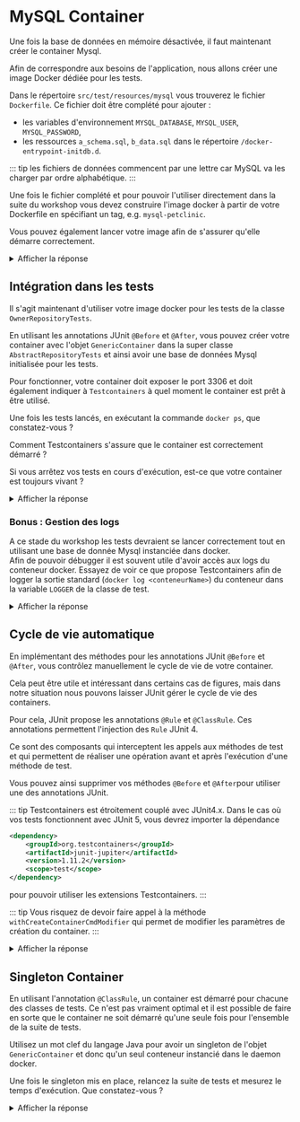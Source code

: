 # MySQL Container

Une fois la base de données en mémoire désactivée, il faut maintenant créer le container Mysql.

Afin de correspondre aux besoins de l'application, nous allons créer une image Docker dédiée pour les tests.

Dans le répertoire `src/test/resources/mysql` vous trouverez le fichier `Dockerfile`. Ce fichier doit être complété pour ajouter :
 - les variables d'environnement `MYSQL_DATABASE`, `MYSQL_USER`, `MYSQL_PASSWORD`,
 - les ressources `a_schema.sql`, `b_data.sql` dans le répertoire `/docker-entrypoint-initdb.d`.

::: tip
les fichiers de données commencent par une lettre car MySQL va les charger par ordre alphabétique.
:::

Une fois le fichier complété et pour pouvoir l'utiliser directement dans la suite du workshop vous devez construire l'image docker 
à partir de votre Dockerfile en spécifiant un tag, e.g. `mysql-petclinic`.

Vous pouvez également lancer votre image afin de s'assurer qu'elle démarre correctement.

<details>
<summary>Afficher la réponse</summary>

```properties
FROM mysql:5.7.8

ENV MYSQL_ROOT_PASSWORD root_password
ENV MYSQL_DATABASE petclinic
ENV MYSQL_USER petclinic
ENV MYSQL_PASSWORD petclinic

ADD a_schema.sql /docker-entrypoint-initdb.d
ADD b_data.sql /docker-entrypoint-initdb.d
```

```bash
docker build -t mysql-petclinic:latest .

docker run -p 3306:3306 mysql-petclinic
```
</details>

## Intégration dans les tests

Il s'agit maintenant d'utiliser votre image docker pour les tests de la classe `OwnerRepositoryTests`. 

En utilisant les annotations JUnit `@Before` et `@After`, vous pouvez créer votre container avec l'objet `GenericContainer` dans la super classe `AbstractRepositoryTests`
et ainsi avoir une base de données Mysql initialisée pour les tests.

Pour fonctionner, votre container doit exposer le port 3306 et doit également indiquer à `Testcontainers` à quel moment le container est prêt à être utilisé.


Une fois les tests lancés, en exécutant la commande `docker ps`, que constatez-vous ?

Comment Testcontainers s'assure que le container est correctement démarré ?

Si vous arrêtez vos tests en cours d'exécution, est-ce que votre container est toujours vivant ?
 
<details>
<summary>Afficher la réponse</summary>
 
```java
private GenericContainer genericContainer;

@Before
public void setUp() {
    genericContainer = new GenericContainer("mysql-petclinic");
    genericContainer.setExposedPorts(Lists.newArrayList(3306));
    genericContainer.setPortBindings(Lists.newArrayList("3306:3306"));
    genericContainer.waitingFor(Wait.forListeningPort());

    genericContainer.start();
}

@After
public void tearDown() throws Exception {
    if(genericContainer != null) {
        genericContainer.stop();
    }
}
``` 
</details>


### Bonus : Gestion des logs

A ce stade du workshop les tests devraient se lancer correctement tout en utilisant une base de donnée Mysql instanciée dans docker.  
Afin de pouvoir débugger il est souvent utile d'avoir accès aux logs du conteneur docker. Essayez de voir ce que propose Testcontainers
afin de logger la sortie standard (`docker log <conteneurName>`) du conteneur dans la variable `LOGGER` de la classe de test.

<details>
<summary>Afficher la réponse</summary>

```java
// print container log to LOGGER
genericContainer.withLogConsumer(outputFrame ->
    LOGGER.debug(((OutputFrame)outputFrame).getUtf8String())
);
```
</details>

## Cycle de vie automatique

En implémentant des méthodes pour les annotations JUnit `@Before` et `@After`, vous contrôlez manuellement le cycle de vie de votre container.

Cela peut être utile et intéressant dans certains cas de figures, mais dans notre situation nous pouvons laisser JUnit gérer le cycle de vie des containers.

Pour cela, JUnit propose les annotations `@Rule` et `@ClassRule`. Ces annotations permettent l'injection des `Rule` JUnit 4.

Ce sont des composants qui interceptent les appels aux méthodes de test et qui permettent de réaliser une opération avant et après l'exécution d'une méthode de test.

Vous pouvez ainsi supprimer vos méthodes `@Before` et `@After`pour utiliser une des annotations JUnit.

::: tip
Testcontainers est étroitement couplé avec JUnit4.x. Dans le cas où vos tests fonctionnent avec JUnit 5, vous devrez importer la dépendance

```xml
<dependency>
    <groupId>org.testcontainers</groupId>
    <artifactId>junit-jupiter</artifactId>
    <version>1.11.2</version>
    <scope>test</scope>
</dependency>
```

pour pouvoir utiliser les extensions Testcontainers.
:::

::: tip
Vous risquez de devoir faire appel à la méthode `withCreateContainerCmdModifier` qui permet de modifier les paramètres de création du container.
:::

<details>
<summary>Afficher la réponse</summary>

```java
@Rule
public GenericContainer genericContainer = new GenericContainer("mysql-petclinic")
    .withExposedPorts(3306)
    .waitingFor(Wait.forListeningPort())
    .withCreateContainerCmdModifier(
        new Consumer<CreateContainerCmd>() {
            @Override
            public void accept(CreateContainerCmd createContainerCmd) {
                createContainerCmd.withPortBindings(
                    new PortBinding(Ports.Binding.bindPort(3306), new ExposedPort(3306))
                );
            }
        });

// -------------------------------- or -------------------------------- //

@ClassRule
public static GenericContainer genericContainer = new GenericContainer("mysql-petclinic")
    .withExposedPorts(3306)
    .waitingFor(Wait.forListeningPort())
    .withCreateContainerCmdModifier(
        new Consumer<CreateContainerCmd>() {
            @Override
            public void accept(CreateContainerCmd createContainerCmd) {
                createContainerCmd.withPortBindings(
                    new PortBinding(Ports.Binding.bindPort(3306), new ExposedPort(3306))
                );
            }
        });
```
</details>

## Singleton Container

En utilisant l'annotation `@ClassRule`, un container est démarré pour chacune des classes de tests. Ce n'est pas vraiment optimal et il est possible de faire en sorte que le container ne soit démarré qu'une seule fois pour l'ensemble de la suite de tests.

Utilisez un mot clef du langage Java pour avoir un singleton de l'objet `GenericContainer` et donc qu'un seul conteneur instancié dans le daemon docker.

Une fois le singleton mis en place, relancez la suite de tests et mesurez le temps d'exécution. Que constatez-vous ?

<details>
<summary>Afficher la réponse</summary>

```java
    private static GenericContainer genericContainer;

    static {
        genericContainer = new GenericContainer("mysql-petclinic")
            .withExposedPorts(3306)
            .waitingFor(Wait.forListeningPort())
            .withCreateContainerCmdModifier(
                createContainerCmd -> ((CreateContainerCmd) createContainerCmd).withPortBindings(
                    new PortBinding(Ports.Binding.bindPort(3306), new ExposedPort(3306))
                ));
        genericContainer.start();
    }
    // genericContainer.close() non utile ici car le container de supervision (Ryuk) s'en occupe
```
</details>
